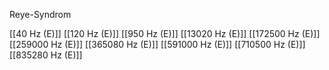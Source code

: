 Reye-Syndrom

[[40 Hz (E)]]
[[120 Hz (E)]]
[[950 Hz (E)]]
[[13020 Hz (E)]]
[[172500 Hz (E)]]
[[259000 Hz (E)]]
[[365080 Hz (E)]]
[[591000 Hz (E)]]
[[710500 Hz (E)]]
[[835280 Hz (E)]]